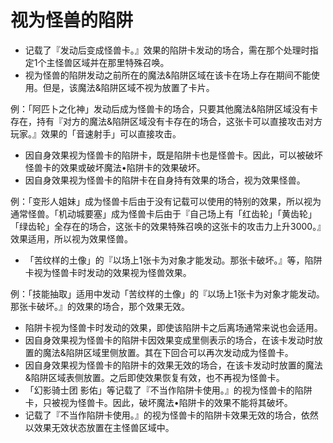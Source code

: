 # 视为怪兽的陷阱

* 记载了『发动后变成怪兽卡。』效果的陷阱卡发动的场合，需在那个处理时指定1个主怪兽区域并在那里特殊召唤。
* 视为怪兽的陷阱发动之前所在的魔法&陷阱区域在该卡在场上存在期间不能使用。但是，该魔法&陷阱区域不视为放置了卡片。

例：「阿匹卜之化神」发动后成为怪兽卡的场合，只要其他魔法&陷阱区域没有卡存在，持有『对方的魔法&陷阱区域没有卡存在的场合，这张卡可以直接攻击对方玩家。』效果的「音速射手」可以直接攻击。

* 因自身效果视为怪兽卡的陷阱卡，既是陷阱卡也是怪兽卡。因此，可以被破坏怪兽卡的效果或破坏魔法•陷阱卡的效果破坏。
* 因自身效果视为怪兽卡的陷阱卡在自身持有效果的场合，视为效果怪兽。

例：「变形人姐妹」成为怪兽卡后由于没有记载可以使用的特别的效果，所以视为通常怪兽。「机动城要塞」成为怪兽卡后由于『自己场上有「红齿轮」「黄齿轮」「绿齿轮」全存在的场合，这张卡的效果特殊召唤的这张卡的攻击力上升3000。』效果适用，所以视为效果怪兽。

* 「苦纹样的土像」的『以场上1张卡为对象才能发动。那张卡破坏。』等，陷阱卡视为怪兽卡时发动的效果视为怪兽效果。

例：「技能抽取」适用中发动「苦纹样的土像」的『以场上1张卡为对象才能发动。那张卡破坏。』的效果的场合，那个效果无效。

* 陷阱卡视为怪兽卡时发动的效果，即使该陷阱卡之后离场通常来说也会适用。
* 因自身效果视为怪兽卡的陷阱卡因效果变成里侧表示的场合，在该卡发动时放置的魔法&陷阱区域里侧放置。其在下回合可以再次发动成为怪兽卡。
* 因自身效果视为怪兽卡的陷阱卡的效果无效的场合，在该卡发动时放置的魔法&陷阱区域表侧放置。之后即使效果恢复有效，也不再视为怪兽卡。
* 「幻影骑士团 影佑」等记载了『不当作陷阱卡使用。』的视为怪兽卡的陷阱卡，只被视为怪兽卡。因此，破坏魔法•陷阱卡的效果不能将其破坏。
* 记载了『不当作陷阱卡使用。』的视为怪兽卡的陷阱卡效果无效的场合，依然以效果无效状态放置在主怪兽区域中。


